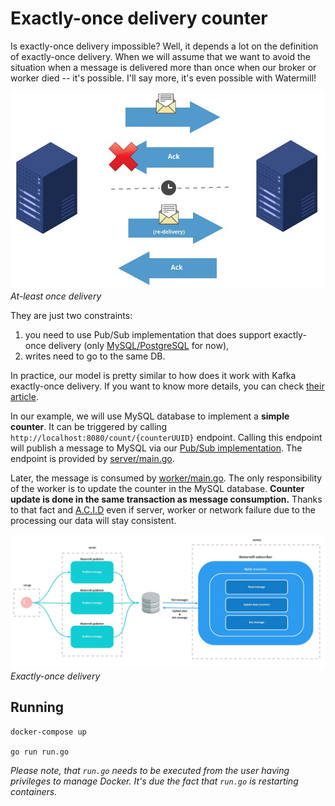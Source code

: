 # Exactly-once delivery counter

Is exactly-once delivery impossible? Well, it depends a lot on the definition of exactly-once delivery.
When we will assume that we want to avoid the situation when a message is delivered more than once when our broker or worker died -- it's possible.
I'll say more, it's even possible with Watermill!

![](./at-least-once-delivery.jpg)  
*At-least once delivery*

They are just two constraints:
1. you need to use Pub/Sub implementation that does support exactly-once delivery (only [MySQL/PostgreSQL](https://github.com/ThreeDotsLabs/watermill-sql) for now),
2. writes need to go to the same DB.

In practice, our model is pretty similar to how does it work with Kafka exactly-once delivery. If you want to know more details, you can check [their article](https://www.confluent.io/blog/exactly-once-semantics-are-possible-heres-how-apache-kafka-does-it/).

In our example, we will use MySQL database to implement a **simple counter**. It can be triggered by calling `http://localhost:8080/count/{counterUUID}` endpoint.
Calling this endpoint will publish a message to MySQL via our [Pub/Sub implementation](https://github.com/ThreeDotsLabs/watermill-sql).
The endpoint is provided by [server/main.go](server/main.go).

Later, the message is consumed by [worker/main.go](worker/main.go). The only responsibility of the worker is to update the counter in the MySQL database.
**Counter update is done in the same transaction as message consumption.**
Thanks to that fact and [A.C.I.D](https://en.wikipedia.org/wiki/ACID) even if server, worker or network failure due to the processing our data will stay consistent.


![](./architecture.jpg)
*Exactly-once delivery*

## Running

    docker-compose up

    go run run.go

*Please note, that `run.go` needs to be executed from the user having privileges to manage Docker.
It's due the fact that `run.go` is restarting containers.*

